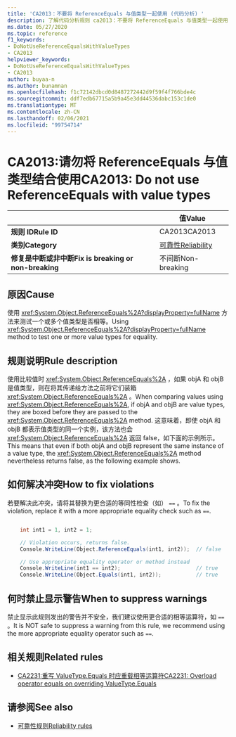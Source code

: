 ```yaml
---
title: 'CA2013：不要将 ReferenceEquals 与值类型一起使用 (代码分析) '
description: 了解代码分析规则 ca2013：不要将 ReferenceEquals 与值类型一起使用
ms.date: 05/27/2020
ms.topic: reference
f1_keywords:
- DoNotUseReferenceEqualsWithValueTypes
- CA2013
helpviewer_keywords:
- DoNotUseReferenceEqualsWithValueTypes
- CA2013
author: buyaa-n
ms.author: bunamnan
ms.openlocfilehash: f1c72142dbcd0d8487272442d9f59f4f766bde4c
ms.sourcegitcommit: ddf7edb67715a5b9a45e3dd44536dabc153c1de0
ms.translationtype: MT
ms.contentlocale: zh-CN
ms.lasthandoff: 02/06/2021
ms.locfileid: "99754714"
---
```

# <a name="ca2013-do-not-use-referenceequals-with-value-types"></a><span data-ttu-id="1521a-103">CA2013:请勿将 ReferenceEquals 与值类型结合使用</span><span class="sxs-lookup"><span data-stu-id="1521a-103">CA2013: Do not use ReferenceEquals with value types</span></span>

| | <span data-ttu-id="1521a-104">值</span><span class="sxs-lookup"><span data-stu-id="1521a-104">Value</span></span> |
|-|-|
| <span data-ttu-id="1521a-105">**规则 ID**</span><span class="sxs-lookup"><span data-stu-id="1521a-105">**Rule ID**</span></span> |<span data-ttu-id="1521a-106">CA2013</span><span class="sxs-lookup"><span data-stu-id="1521a-106">CA2013</span></span>|
| <span data-ttu-id="1521a-107">**类别**</span><span class="sxs-lookup"><span data-stu-id="1521a-107">**Category**</span></span> |[<span data-ttu-id="1521a-108">可靠性</span><span class="sxs-lookup"><span data-stu-id="1521a-108">Reliability</span></span>](reliability-warnings.md)|
| <span data-ttu-id="1521a-109">**修复是中断或非中断**</span><span class="sxs-lookup"><span data-stu-id="1521a-109">**Fix is breaking or non-breaking**</span></span> |<span data-ttu-id="1521a-110">不间断</span><span class="sxs-lookup"><span data-stu-id="1521a-110">Non-breaking</span></span>|

## <a name="cause"></a><span data-ttu-id="1521a-111">原因</span><span class="sxs-lookup"><span data-stu-id="1521a-111">Cause</span></span>

<span data-ttu-id="1521a-112">使用 <xref:System.Object.ReferenceEquals%2A?displayProperty=fullName> 方法来测试一个或多个值类型是否相等。</span><span class="sxs-lookup"><span data-stu-id="1521a-112">Using <xref:System.Object.ReferenceEquals%2A?displayProperty=fullName> method to test one or more value types for equality.</span></span>

## <a name="rule-description"></a><span data-ttu-id="1521a-113">规则说明</span><span class="sxs-lookup"><span data-stu-id="1521a-113">Rule description</span></span>

<span data-ttu-id="1521a-114">使用比较值时 <xref:System.Object.ReferenceEquals%2A> ，如果 objA 和 objB 是值类型，则在将其传递给方法之前将它们装箱 <xref:System.Object.ReferenceEquals%2A> 。</span><span class="sxs-lookup"><span data-stu-id="1521a-114">When comparing values using <xref:System.Object.ReferenceEquals%2A>, if objA and objB are value types, they are boxed before they are passed to the <xref:System.Object.ReferenceEquals%2A> method.</span></span> <span data-ttu-id="1521a-115">这意味着，即使 objA 和 objB 都表示值类型的同一个实例，该方法也会 <xref:System.Object.ReferenceEquals%2A> 返回 false，如下面的示例所示。</span><span class="sxs-lookup"><span data-stu-id="1521a-115">This means that even if both objA and objB represent the same instance of a value type, the <xref:System.Object.ReferenceEquals%2A> method nevertheless returns false, as the following example shows.</span></span>

## <a name="how-to-fix-violations"></a><span data-ttu-id="1521a-116">如何解决冲突</span><span class="sxs-lookup"><span data-stu-id="1521a-116">How to fix violations</span></span>

<span data-ttu-id="1521a-117">若要解决此冲突，请将其替换为更合适的等同性检查（如） `==` 。</span><span class="sxs-lookup"><span data-stu-id="1521a-117">To fix the violation, replace it with a more appropriate equality check such as `==`.</span></span>

```csharp

    int int1 = 1, int2 = 1;

    // Violation occurs, returns false.
    Console.WriteLine(Object.ReferenceEquals(int1, int2));  // false

    // Use appropriate equality operator or method instead
    Console.WriteLine(int1 == int2);                        // true
    Console.WriteLine(Object.Equals(int1, int2));           // true
```

## <a name="when-to-suppress-warnings"></a><span data-ttu-id="1521a-118">何时禁止显示警告</span><span class="sxs-lookup"><span data-stu-id="1521a-118">When to suppress warnings</span></span>

<span data-ttu-id="1521a-119">禁止显示此规则发出的警告并不安全，我们建议使用更合适的相等运算符，如 `==` 。</span><span class="sxs-lookup"><span data-stu-id="1521a-119">It is NOT safe to suppress a warning from this rule, we recommend using the more appropriate equality operator such as `==`.</span></span>

## <a name="related-rules"></a><span data-ttu-id="1521a-120">相关规则</span><span class="sxs-lookup"><span data-stu-id="1521a-120">Related rules</span></span>

- [<span data-ttu-id="1521a-121">CA2231:重写 ValueType.Equals 时应重载相等运算符</span><span class="sxs-lookup"><span data-stu-id="1521a-121">CA2231: Overload operator equals on overriding ValueType.Equals</span></span>](CA2231.md)

## <a name="see-also"></a><span data-ttu-id="1521a-122">请参阅</span><span class="sxs-lookup"><span data-stu-id="1521a-122">See also</span></span>

- [<span data-ttu-id="1521a-123">可靠性规则</span><span class="sxs-lookup"><span data-stu-id="1521a-123">Reliability rules</span></span>](reliability-warnings.md)
